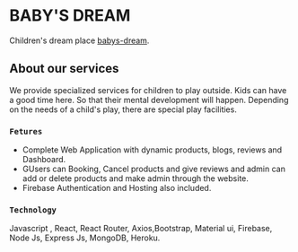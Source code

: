 # BABY'S DREAM

Children's dream place [babys-dream](https://babys-dream.web.app/).

## About our services

We provide specialized services for children to play outside. Kids can have a good time here. So that their mental development will happen. Depending on the needs of a child's play, there are special play facilities.

### `Fetures`
- Complete Web Application with dynamic products, blogs, reviews and Dashboard.
- GUsers can Booking, Cancel products and give reviews and admin can add or delete products and make admin through the website. 
-  Firebase Authentication and Hosting also included.

### `Technology`
Javascript , React, React Router,  Axios,Bootstrap, Material ui,  Firebase, Node Js, Express Js, MongoDB, Heroku.


